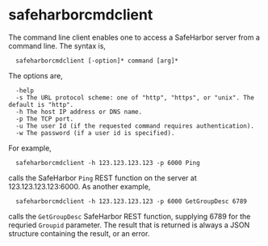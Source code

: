 # safeharborcmdclient
The command line client enables one to access a SafeHarbor server from a command line.
The syntax is,
```
  safeharborcmdclient [-option]* command [arg]*
```
The options are,
```
  -help
  -s The URL protocol scheme: one of "http", "https", or "unix". The default is "http".
  -h The host IP address or DNS name.
  -p The TCP port.
  -u The user Id (if the requested command requires authentication).
  -w The password (if a user id is specified).
```
For example,
```
  safeharborcmdclient -h 123.123.123.123 -p 6000 Ping
```
calls the SafeHarbor `Ping` REST function on the server at 123.123.123.123:6000.
As another example,
```
  safeharborcmdclient -h 123.123.123.123 -p 6000 GetGroupDesc 6789
```
calls the `GetGroupDesc` SafeHarbor REST function, supplying 6789 for the requried `Groupid` parameter.
The result that is returned is always a JSON structure containing the result, or an error.
